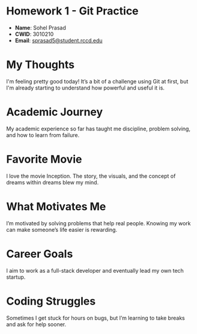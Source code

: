 # Homework 1 - Git Practice

- **Name**: Sohel Prasad
- **CWID**: 3010210  
- **Email**: sprasad5@student.rccd.edu

# My Thoughts

I'm feeling pretty good today! It’s a bit of a challenge using Git at 
first, but I'm already starting to understand how powerful and useful it 
is.


# Academic Journey

My academic experience so far has taught me discipline, problem solving, and how to learn from failure.

# Favorite Movie

I love the movie Inception. The story, the visuals, and the concept of dreams within dreams blew my mind.

# What Motivates Me

I’m motivated by solving problems that help real people. Knowing my work can make someone’s life easier is rewarding.

# Career Goals

I aim to work as a full-stack developer and eventually lead my own tech startup.

# Coding Struggles

Sometimes I get stuck for hours on bugs, but I’m learning to take breaks and ask for help sooner.
